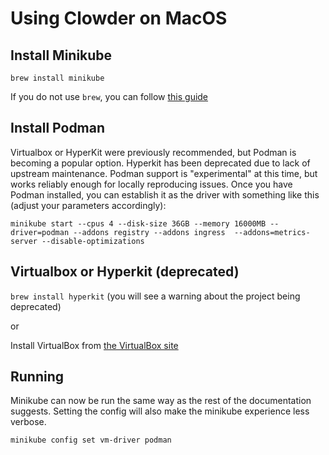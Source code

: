 # Using Clowder on MacOS

## Install Minikube

``brew install minikube``

If you do not use ``brew``, you can follow [this guide](https://v1-18.docs.kubernetes.io/docs/tasks/tools/install-minikube/)


## Install Podman

Virtualbox or HyperKit were previously recommended, but Podman is becoming a popular option. Hyperkit has been deprecated due to lack of upstream maintenance. Podman support is "experimental" at this time, but works reliably enough for locally reproducing issues. Once you have Podman installed, you can establish it as the driver with something like this (adjust your parameters accordingly):

``minikube start --cpus 4 --disk-size 36GB --memory 16000MB --driver=podman --addons registry --addons ingress  --addons=metrics-server --disable-optimizations``

## Virtualbox or Hyperkit (deprecated)

``brew install hyperkit`` (you will see a warning about the project being deprecated)

or 

Install VirtualBox from [the VirtualBox site](https://www.virtualbox.org/wiki/Downloads)


## Running

Minikube can now be run the same way as the rest of the documentation suggests. 
Setting the config will also make the minikube experience less verbose.

``minikube config set vm-driver podman``
